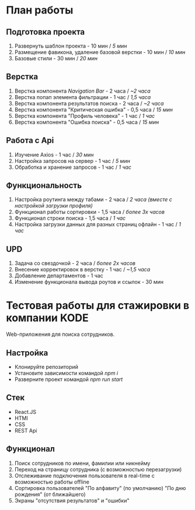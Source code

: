 # План работы

## Подготовка проекта
1. Развернуть шаблон проекта - 10 мин / *5 мин*
2. Размещение фавикона, удаление базовой верстки - 10 мин / *10 мин*
3. Базовые стили - 30 мин / *20 мин*

## Верстка
1. Верстка компонента *Navigation Bar* - 2 часа / *~2 часа*
2. Верстка попап элемента фильтрации - 1 час / *1,5 часа*
3. Верстка компонента результатов поиска - 2 часа / *~2 часа*
4. Верстка компонента "Критическая ошибка" - 0,5 часа / *15 мин*
5. Верстка компонента "Профиль человека" - 1 час / *1 час*
6. Верстка компонента "Ошибка поиска" - 0,5 часа / *15 мин*

## Работа с Api
1. Изучение Axios - 1 час / *30 мин*
2. Настройка запросов на сервер - 1 час / *5 мин*
3. Обработка и хранение запросов - 1 час / *1 час*

## Функциональность
1. Настройка роутинга между табами - 2 часа / *2 часа (вместе с настройкой загрузки профиля)*
2. Функционал работы сортировки - 1,5 часа / *более 3х часов*
3. Функционал строки поиска - 1,5 часа / *1 час* 
4. Настройка загрузки данных для разных страниц офлайн - 1 час / *1 час*

## UPD
1. Задача со свездочкой - 2 часа / *более 2х часов*
2. Внесение корректировок в верстку - 1 час / *~1,5 часа*
3. Добавление департаментов - 1 час
4. Изменение функционала вывода роутов и ссылок - 30 мин

# Тестовая работы для стажировки в компании KODE
Web-приложения для поиска сотрудников.

## Настройка
* Клонируйте репозиторий
* Установите зависимости командой *npm i*
* Разверните проект командой *npm run start*

## Стек
* React.JS
* HTMl
* CSS
* REST Api

## Функционал 
1. Поиск сотрудников по имени, фамилии или никнейму
2. Переход на страницу сотрудника (с возможностью перезагрузки)
3. Отслеживание подключения пользователя в real-time с возможностью работы offline
4. Сортировка пользователей "По алфавиту" (по умолчанию) "По дню рождения" (от ближайшего)
5. Экраны "отсутствия результатов" и "ошибки"